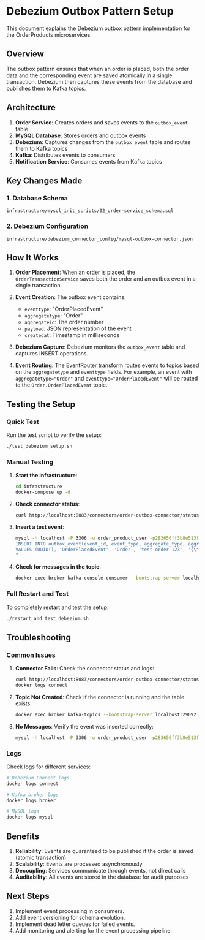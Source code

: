 # Debezium Outbox Pattern Setup

This document explains the Debezium outbox pattern implementation for the OrderProducts microservices.

## Overview

The outbox pattern ensures that when an order is placed, both the order data and the corresponding event are saved atomically in a single transaction. Debezium then captures these events from the database and publishes them to Kafka topics.

## Architecture

1. **Order Service**: Creates orders and saves events to the `outbox_event` table
2. **MySQL Database**: Stores orders and outbox events
3. **Debezium**: Captures changes from the `outbox_event` table and routes them to Kafka topics
4. **Kafka**: Distributes events to consumers
5. **Notification Service**: Consumes events from Kafka topics

## Key Changes Made

### 1. Database Schema
`infrastructure/mysql_init_scripts/02_order-service_schema.sql`

### 2. Debezium Configuration
`infrastructure/debezium_connector_config/mysql-outbox-connector.json`

## How It Works

1. **Order Placement**: When an order is placed, the `OrderTransactionService` saves both the order and an outbox event in a single transaction.

2. **Event Creation**: The outbox event contains:
   - `eventtype`: "OrderPlacedEvent"
   - `aggregatetype`: "Order"
   - `aggregateid`: The order number
   - `payload`: JSON representation of the event
   - `createdat`: Timestamp in milliseconds

3. **Debezium Capture**: Debezium monitors the `outbox_event` table and captures INSERT operations.

4. **Event Routing**: The EventRouter transform routes events to topics based on the `aggregatetype` and `eventtype` fields. For example, an event with `aggregatetype="Order"` and `eventtype="OrderPlacedEvent"` will be routed to the `Order.OrderPlacedEvent` topic.

## Testing the Setup

### Quick Test

Run the test script to verify the setup:

```bash
./test_debezium_setup.sh
```

### Manual Testing

1. **Start the infrastructure**:
   ```bash
   cd infrastructure
   docker-compose up -d
   ```

2. **Check connector status**:
   ```bash
   curl http://localhost:8083/connectors/order-outbox-connector/status | jq
   ```

3. **Insert a test event**:
   ```bash
   mysql -h localhost -P 3306 -u order_product_user -p283656ff3b8e513f order_product_db -e "
   INSERT INTO outbox_event(event_id, event_type, aggregate_type, aggregate_id, payload, created_at) 
   VALUES (UUID(), 'OrderPlacedEvent', 'Order', 'test-order-123', '{\"orderNumber\":\"test-order-123\"}', UNIX_TIMESTAMP(NOW(3)) * 1000);
   "
   ```

4. **Check for messages in the topic**:
   ```bash
   docker exec broker kafka-console-consumer --bootstrap-server localhost:29092 --topic outbox.event.Order --from-beginning --max-messages 1
   ```

### Full Restart and Test

To completely restart and test the setup:

```bash
./restart_and_test_debezium.sh
```

## Troubleshooting

### Common Issues

1. **Connector Fails**: Check the connector status and logs:
   ```bash
   curl http://localhost:8083/connectors/order-outbox-connector/status | jq
   docker logs connect
   ```

2. **Topic Not Created**: Check if the connector is running and the table exists:
   ```bash
   docker exec broker kafka-topics --bootstrap-server localhost:29092 --list
   ```

3. **No Messages**: Verify the event was inserted correctly:
   ```bash
   mysql -h localhost -P 3306 -u order_product_user -p283656ff3b8e513f order_product_db -e "SELECT * FROM outbox_event ORDER BY created_at DESC LIMIT 5;"
   ```

### Logs

Check logs for different services:

```bash
# Debezium Connect logs
docker logs connect

# Kafka broker logs
docker logs broker

# MySQL logs
docker logs mysql
```

## Benefits

1. **Reliability**: Events are guaranteed to be published if the order is saved (atomic transaction)
2. **Scalability**: Events are processed asynchronously
3. **Decoupling**: Services communicate through events, not direct calls
4. **Auditability**: All events are stored in the database for audit purposes

## Next Steps

1. Implement event processing in consumers.
2. Add event versioning for schema evolution.
3. Implement dead letter queues for failed events.
4. Add monitoring and alerting for the event processing pipeline.